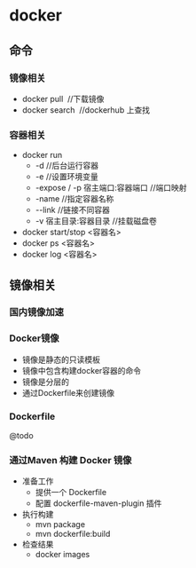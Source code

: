 # docker

## 命令

### 镜像相关
- docker pull <image>   //下载镜像
- docker search <image>		//dockerhub 上查找

### 容器相关
- docker run
	- -d 	//后台运行容器
	- -e 	//设置环境变量
	- -expose / -p 宿主端口:容器端口   //端口映射
	- -name 	//指定容器名称
	- --link 	//链接不同容器
	- -v 宿主目录:容器目录		//挂载磁盘卷
- docker start/stop <容器名>
- docker ps  <容器名>
- docker log  <容器名>

## 镜像相关
### 国内镜像加速

### Docker镜像
- 镜像是静态的只读模板
- 镜像中包含构建docker容器的命令
- 镜像是分层的
- 通过Dockerfile来创建镜像

### Dockerfile
@todo

### 通过Maven 构建 Docker 镜像
- 准备工作
	- 提供一个 Dockerfile
	- 配置 dockerfile-maven-plugin 插件
- 执行构建
	- mvn package
	- mvn dockerfile:build
- 检查结果
	- docker images